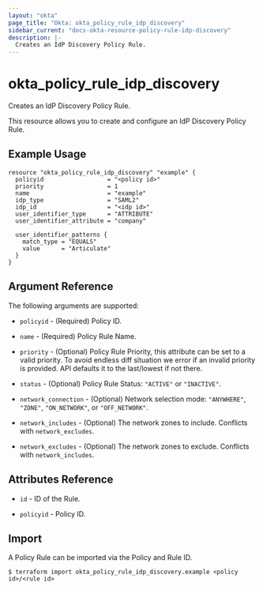 ```yaml
---
layout: "okta"
page_title: "Okta: okta_policy_rule_idp_discovery"
sidebar_current: "docs-okta-resource-policy-rule-idp-discovery"
description: |-
  Creates an IdP Discovery Policy Rule.
---
```


# okta_policy_rule_idp_discovery

Creates an IdP Discovery Policy Rule.

This resource allows you to create and configure an IdP Discovery Policy Rule.

## Example Usage

```hcl
resource "okta_policy_rule_idp_discovery" "example" {
  policyid                  = "<policy id>"
  priority                  = 1
  name                      = "example"
  idp_type                  = "SAML2"
  idp_id                    = "<idp id>"
  user_identifier_type      = "ATTRIBUTE"
  user_identifier_attribute = "company"

  user_identifier_patterns {
    match_type = "EQUALS"
    value      = "Articulate"
  }
}
```

## Argument Reference

The following arguments are supported:

* `policyid` - (Required) Policy ID.

* `name` - (Required) Policy Rule Name.

* `priority` - (Optional) Policy Rule Priority, this attribute can be set to a valid priority. To avoid endless diff situation we error if an invalid priority is provided. API defaults it to the last/lowest if not there.

* `status` - (Optional) Policy Rule Status: `"ACTIVE"` or `"INACTIVE"`.

* `network_connection` - (Optional) Network selection mode: `"ANYWHERE"`, `"ZONE"`, `"ON_NETWORK"`, or `"OFF_NETWORK"`.

* `network_includes` - (Optional) The network zones to include. Conflicts with `network_excludes`.

* `network_excludes` - (Optional) The network zones to exclude. Conflicts with `network_includes`.

## Attributes Reference

* `id` - ID of the Rule.

* `policyid` - Policy ID.

## Import

A Policy Rule can be imported via the Policy and Rule ID.

```
$ terraform import okta_policy_rule_idp_discovery.example <policy id>/<rule id>
```
